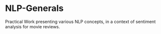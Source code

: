 # NLP-Generals
Practical Work presenting various NLP concepts, in a context of sentiment analysis for movie reviews.
